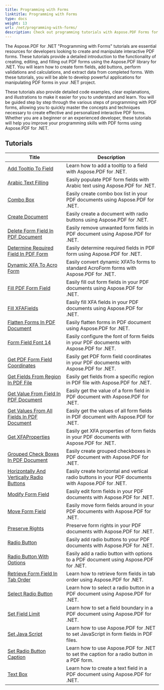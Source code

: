 ```yaml
---
title: Programming with Forms
linktitle: Programming with Forms
type: docs
weight: 13
url: /net/programming-with-forms/
description: Check out programming tutorials with Aspose.PDF Forms for .NET to create and manage interactive forms in your PDF files.
---
```

The Aspose.PDF for .NET "Programming with Forms" tutorials are essential resources for developers looking to create and manipulate interactive PDF forms. These tutorials provide a detailed introduction to the functionality of creating, editing, and filling out PDF forms using the Aspose.PDF library for .NET. You will learn how to create form fields, add buttons, perform validations and calculations, and extract data from completed forms. With these tutorials, you will be able to develop powerful applications for manipulating PDF forms in your .NET project.

These tutorials also provide detailed code examples, clear explanations, and illustrations to make it easier for you to understand and learn. You will be guided step by step through the various steps of programming with PDF forms, allowing you to quickly master the concepts and techniques necessary to create effective and personalized interactive PDF forms. Whether you are a beginner or an experienced developer, these tutorials will help you improve your programming skills with PDF forms using Aspose.PDF for .NET.

## Tutorials
| Title | Description |
| --- | --- | 
| [Add Tooltip To Field](./add-tooltip-to-field/) | Learn how to add a tooltip to a field with Aspose.PDF for .NET. |  
| [Arabic Text Filling](./arabic-text-filling/) | Easily populate PDF form fields with Arabic text using Aspose.PDF for .NET. |  
| [Combo Box](./combo-box/) | Easily create combo box list in your PDF documents using Aspose.PDF for .NET. |  
| [Create Document](./create-doc/) | Easily create a document with radio buttons using Aspose.PDF for .NET. |  
| [Delete Form Field In PDF Document](./delete-form-field/) | Easily remove unwanted form fields in PDF document using Aspose.PDF for .NET. |  
| [Determine Required Field In PDF Form](./determine-required-field/) | Easily determine required fields in PDF form using Aspose.PDF for .NET. |  
| [Dynamic XFA To Acro Form](./dynamic-xfa-to-acro-form/) | Easily convert dynamic XFATo forms to standard AcroForm forms with Aspose.PDF for .NET. |  
| [Fill PDF Form Field](./fill-form-field/) | Easily fill out form fields in your PDF documents using Aspose.PDF for .NET. |  
| [Fill XFAFields](./fill-xfafields/) | Easily fill XFA fields in your PDF documents using Aspose.PDF for .NET. |  
| [Flatten Forms In PDF Document](./flatten-forms/) | Easily flatten forms in PDF document using Aspose.PDF for .NET. |  
| [Form Field Font 14](./form-field-font-14/) | Easily configure the font of form fields in your PDF documents with Aspose.PDF for .NET. |  
| [Get PDF Form Field Coordinates](./get-coordinates/) | Easily get PDF form field coordinates in your PDF documents with Aspose.PDF for .NET. |  
| [Get Fields From Region In PDF File](./get-fields-from-region/) | Easily get fields from a specific region in PDF file with Aspose.PDF for .NET. |  
| [Get Value From Field In PDF Document](./get-value-from-field/) | Easily get the value of a form field in PDF document with Aspose.PDF for .NET. |  
| [Get Values From All Fields In PDF Document](./get-values-from-all-fields/) | Easily get the values of all form fields in PDF document with Aspose.PDF for .NET. |  
| [Get XFAProperties](./get-xfaproperties/) | Easily get XFA properties of form fields in your PDF documents with Aspose.PDF for .NET. |  
| [Grouped Check Boxes In PDF Document](./grouped-check-boxes/) | Easily create grouped checkboxes in PDF document with Aspose.PDF for .NET. |  
| [Horizontally And Vertically Radio Buttons](./horizontally-and-vertically-radio-buttons/) | Easily create horizontal and vertical radio buttons in your PDF documents with Aspose.PDF for .NET. |  
| [Modify Form Field](./modify-form-field/) | Easily edit form fields in your PDF documents with Aspose.PDF for .NET. |  
| [Move Form Field](./move-form-field/) | Easily move form fields around in your PDF documents with Aspose.PDF for .NET. |  
| [Preserve Rights](./preserve-rights/) | Preserve form rights in your PDF documents with Aspose.PDF for .NET. |  
| [Radio Button](./radio-button/) | Easily add radio buttons to your PDF documents with Aspose.PDF for .NET. |  
| [Radio Button With Options](./radio-button-with-options/) | Easily add a radio button with options to a PDF document using Aspose.PDF for .NET. |  
| [Retrieve Form Field In Tab Order](./retrieve-form-field-in-tab-order/) | Learn how to retrieve form fields in tab order using Aspose.PDF for .NET. |  
| [Select Radio Button](./select-radio-button/) | Learn how to select a radio button in a PDF document using Aspose.PDF for .NET. |  
| [Set Field Limit](./set-field-limit/) | Learn how to set a field boundary in a PDF document using Aspose.PDF for .NET. |  
| [Set Java Script](./set-java-script/) | Learn how to use Aspose.PDF for .NET to set JavaScript in form fields in PDF files. |  
| [Set Radio Button Caption](./set-radio-button-caption/) | Learn how to use Aspose.PDF for .NET to set the caption for a radio button in a PDF form. |  
| [Text Box](./text-box/) | Learn how to create a text field in a PDF document using Aspose.PDF for .NET. |  
